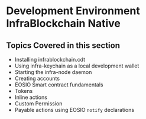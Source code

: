 # Development Environment InfraBlockchain Native

## Topics Covered in this section

* Installing infrablockchain.cdt
* Using infra-keychain as a local development wallet
* Starting the infra-node daemon
* Creating accounts
* EOSIO Smart contract fundamentals
* Tokens
* Inline actions
* Custom Permission
* Payable actions using EOSIO `notify` declarations
